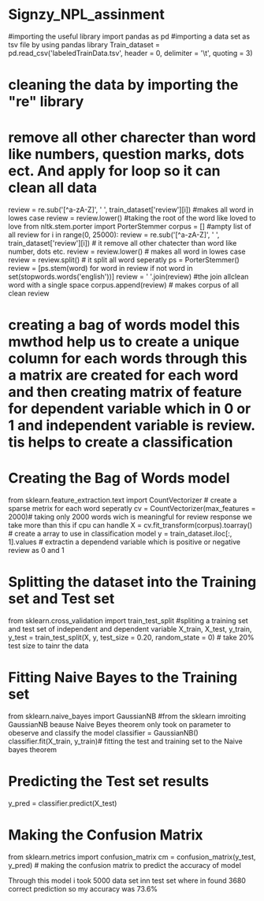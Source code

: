 # Signzy_NPL_assinment
#importing the useful library
import pandas as pd
#importing a data set as tsv file by using pandas library 
Train_dataset = pd.read_csv('labeledTrainData.tsv', header = 0, delimiter = '\t', quoting = 3)
# cleaning the data by importing the "re" library 
# remove all other charecter than word like numbers, question marks, dots ect. And apply for loop so it can clean all data
review = re.sub('[^a-zA-Z]', ' ', train_dataset['review'][i])
#makes all word in lowes case
review = review.lower()
#taking the root of the word like loved to love
from nltk.stem.porter import PorterStemmer
corpus = [] #ampty list of all review
for i in range(0, 25000):
    review = re.sub('[^a-zA-Z]', ' ', train_dataset['review'][i]) # it remove all other chatecter than word like number, dots etc.
    review = review.lower() # makes all word in lowes case
    review = review.split() # it split all word seperatly 
    ps = PorterStemmer()
    review = [ps.stem(word) for word in review if not word in set(stopwords.words('english'))]
    review = ' '.join(review) #the join allclean word with a single space 
    corpus.append(review) # makes corpus of all clean review
# creating a bag of words model this mwthod help us to create a unique column for each words through this a matrix are created for each word and then creating matrix of feature for dependent variable which in 0 or 1 and independent variable is review. tis helps to create a classification 
# Creating the Bag of Words model
from sklearn.feature_extraction.text import CountVectorizer # create a sparse metrix for each word seperatly 
cv = CountVectorizer(max_features = 2000)# taking only 2000 words wich is meaningful for review response we take more than this if cpu can handle 
X = cv.fit_transform(corpus).toarray() # create a array to use in classification model 
y = train_dataset.iloc[:, 1].values # extractin a dependend variable which is positive or negative review as 0 and 1
# Splitting the dataset into the Training set and Test set
from sklearn.cross_validation import train_test_split #spliting a training set and test set of independent and dependent variable
X_train, X_test, y_train, y_test = train_test_split(X, y, test_size = 0.20, random_state = 0) # take 20% test size to tainr the data 
# Fitting Naive Bayes to the Training set
from sklearn.naive_bayes import GaussianNB #from the sklearn imroiting GaussianNB beause Naive Beyes theorem only took on parameter to obeserve and classify the model
classifier = GaussianNB()
classifier.fit(X_train, y_train)# fitting the test and training set to the Naive bayes theorem
# Predicting the Test set results
y_pred = classifier.predict(X_test)
# Making the Confusion Matrix
from sklearn.metrics import confusion_matrix
cm = confusion_matrix(y_test, y_pred) # making the confusion matrix to predict the accuracy of model

Through this model i took 5000 data set inn test set where in found 3680 correct prediction so my accuracy was 73.6%


